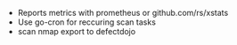 - Reports metrics with prometheus or github.com/rs/xstats
- Use go-cron for reccuring scan tasks
- scan nmap export to defectdojo
